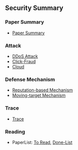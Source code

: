 Security Summary
---

### Paper Summary
- [Paper Summary](./paper-summary.md)

### Attack
- [DDoS Attack](./DDoS)
- [Click-Fraud](./ClickFraud)
- [Cloud](./Cloud)

### Defense Mechanism
- [Reputation-based Mechanism](./Reputation-based.md)
- [Moving-target Mechanism](./Moving-target.md)

### Trace
- [Trace](./Trace)

### Reading
- PaperList: [To Read](./ToRead.md), [Done-List](./DoneList.md)
